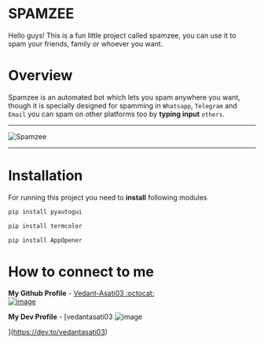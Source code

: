 # SPAMZEE

Hello guys! This is a fun little project called spamzee, you can use it to spam your friends, family or whoever you want.



# Overview

Spamzee is an automated bot which lets you spam anywhere you want, though it is specially designed for spamming in `Whatsapp`, `Telegram` and `Email` you can spam on other platforms too by **typing input** `others`.




_______________________________________________________________________________________________________________________________________________________________________


![Spamzee](https://user-images.githubusercontent.com/109758134/197852239-a4fcd37e-bfbf-45c2-b6bb-f58363708578.jpg)


_______________________________________________________________________________________________________________________________________________________________________




# Installation


For running this project you need to **install** following modules

```sh
pip install pyautogui
```

```sh
pip install termcolor
```

```sh
pip install AppOpener
```


# How to connect to me



    

**My Github Profile** - [Vedant-Asati03 :octocat:                  
![image](https://user-images.githubusercontent.com/109758134/198025040-ddccb713-d33a-4106-817d-881389d201a5.png)
](https://github.com/Vedant-Asati03)




**My Dev Profile** - [vedantasati03                                ![image](https://user-images.githubusercontent.com/109758134/198025540-d471f1d6-463b-4079-8d2b-88fc0feae802.png)

](https://dev.to/vedantasati03)
